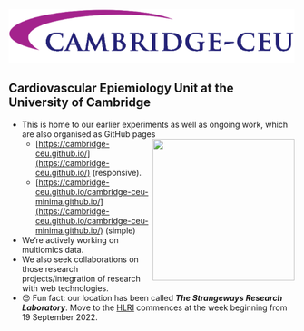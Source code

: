 ![](https://github.com/cambridge-ceu/.github/blob/master/profile/logo.png)

## Cardiovascular Epiemiology Unit at the University of Cambridge

- This is home to our earlier experiments as well as ongoing work, which are also organised as GitHub pages <img src="https://cambridge-ceu.github.io/assets/images/qrcode-50.svg" align="right" height="250" width="250" style="vertical-align:top">
  - [https://cambridge-ceu.github.io/](https://cambridge-ceu.github.io/) (responsive).
  - [https://cambridge-ceu.github.io/cambridge-ceu-minima.github.io/](https://cambridge-ceu.github.io/cambridge-ceu-minima.github.io/) (simple)
- We’re actively working on multiomics data.
- We also seek collaborations on those research projects/integration of research with web technologies.
- :sunglasses: Fun fact: our location has been called ***The Strangeways Research Laboratory***. Move to the [HLRI](https://www.cam.ac.uk/stories/heart-and-lung-research-institute) commences at the week beginning from 19 September 2022.
